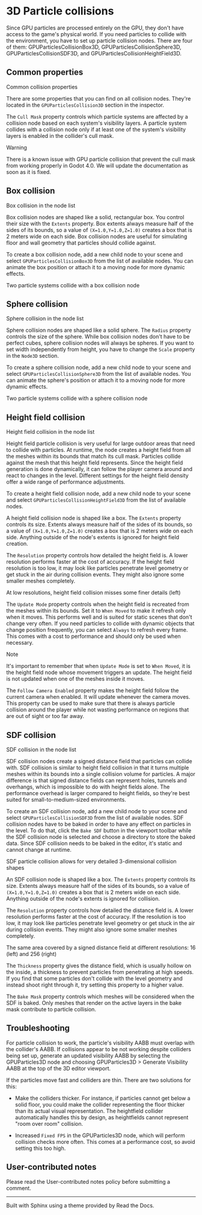 # 3D Particle collisions

Since GPU particles are processed entirely on the GPU, they don't have access
to the game's physical world. If you need particles to collide with the
environment, you have to set up particle collision nodes. There are four of
them: GPUParticlesCollisionBox3D, GPUParticlesCollisionSphere3D,
GPUParticlesCollisionSDF3D, and GPUParticlesCollisionHeightField3D.

## Common properties

Common collision properties

There are some properties that you can find on all collision nodes. They're
located in the `GPUParticlesCollision3D` section in the inspector.

The `Cull Mask` property controls which particle systems are affected by a
collision node based on each system's visibility layers. A particle system
collides with a collision node only if at least one of the system's visibility
layers is enabled in the collider's cull mask.

Warning

There is a known issue with GPU particle collision that prevent the cull mask
from working properly in Godot 4.0. We will update the documentation as soon
as it is fixed.

## Box collision

Box collision in the node list

Box collision nodes are shaped like a solid, rectangular box. You control
their size with the `Extents` property. Box extents always measure half of the
sides of its bounds, so a value of `(X=1.0,Y=1.0,Z=1.0)` creates a box that is
2 meters wide on each side. Box collision nodes are useful for simulating
floor and wall geometry that particles should collide against.

To create a box collision node, add a new child node to your scene and select
`GPUParticlesCollisionBox3D` from the list of available nodes. You can animate
the box position or attach it to a moving node for more dynamic effects.

Two particle systems collide with a box collision node

## Sphere collision

Sphere collision in the node list

Sphere collision nodes are shaped like a solid sphere. The `Radius` property
controls the size of the sphere. While box collision nodes don't have to be
perfect cubes, sphere collision nodes will always be spheres. If you want to
set width independently from height, you have to change the `Scale` property
in the `Node3D` section.

To create a sphere collision node, add a new child node to your scene and
select `GPUParticlesCollisionSphere3D` from the list of available nodes. You
can animate the sphere's position or attach it to a moving node for more
dynamic effects.

Two particle systems collide with a sphere collision node

## Height field collision

Height field collision in the node list

Height field particle collision is very useful for large outdoor areas that
need to collide with particles. At runtime, the node creates a height field
from all the meshes within its bounds that match its cull mask. Particles
collide against the mesh that this height field represents. Since the height
field generation is done dynamically, it can follow the player camera around
and react to changes in the level. Different settings for the height field
density offer a wide range of performance adjustments.

To create a height field collision node, add a new child node to your scene
and select `GPUParticlesCollisionHeightField3D` from the list of available
nodes.

A height field collision node is shaped like a box. The `Extents` property
controls its size. Extents always measure half of the sides of its bounds, so
a value of `(X=1.0,Y=1.0,Z=1.0)` creates a box that is 2 meters wide on each
side. Anything outside of the node's extents is ignored for height field
creation.

The `Resolution` property controls how detailed the height field is. A lower
resolution performs faster at the cost of accuracy. If the height field
resolution is too low, it may look like particles penetrate level geometry or
get stuck in the air during collision events. They might also ignore some
smaller meshes completely.

At low resolutions, height field collision misses some finer details (left)

The `Update Mode` property controls when the height field is recreated from
the meshes within its bounds. Set it to `When Moved` to make it refresh only
when it moves. This performs well and is suited for static scenes that don't
change very often. If you need particles to collide with dynamic objects that
change position frequently, you can select `Always` to refresh every frame.
This comes with a cost to performance and should only be used when necessary.

Note

It's important to remember that when `Update Mode` is set to `When Moved`, it
is the height field node whose movement triggers an update. The height field
is not updated when one of the meshes inside it moves.

The `Follow Camera Enabled` property makes the height field follow the current
camera when enabled. It will update whenever the camera moves. This property
can be used to make sure that there is always particle collision around the
player while not wasting performance on regions that are out of sight or too
far away.

## SDF collision

SDF collision in the node list

SDF collision nodes create a signed distance field that particles can collide
with. SDF collision is similar to height field collision in that it turns
multiple meshes within its bounds into a single collision volume for
particles. A major difference is that signed distance fields can represent
holes, tunnels and overhangs, which is impossible to do with height fields
alone. The performance overhead is larger compared to height fields, so
they're best suited for small-to-medium-sized environments.

To create an SDF collision node, add a new child node to your scene and select
`GPUParticlesCollisionSDF3D` from the list of available nodes. SDF collision
nodes have to be baked in order to have any effect on particles in the level.
To do that, click the `Bake SDF` button in the viewport toolbar while the SDF
collision node is selected and choose a directory to store the baked data.
Since SDF collision needs to be baked in the editor, it's static and cannot
change at runtime.

SDF particle collision allows for very detailed 3-dimensional collision shapes

An SDF collision node is shaped like a box. The `Extents` property controls
its size. Extents always measure half of the sides of its bounds, so a value
of `(X=1.0,Y=1.0,Z=1.0)` creates a box that is 2 meters wide on each side.
Anything outside of the node's extents is ignored for collision.

The `Resolution` property controls how detailed the distance field is. A lower
resolution performs faster at the cost of accuracy. If the resolution is too
low, it may look like particles penetrate level geometry or get stuck in the
air during collision events. They might also ignore some smaller meshes
completely.

The same area covered by a signed distance field at different resolutions: 16
(left) and 256 (right)

The `Thickness` property gives the distance field, which is usually hollow on
the inside, a thickness to prevent particles from penetrating at high speeds.
If you find that some particles don't collide with the level geometry and
instead shoot right through it, try setting this property to a higher value.

The `Bake Mask` property controls which meshes will be considered when the SDF
is baked. Only meshes that render on the active layers in the bake mask
contribute to particle collision.

## Troubleshooting

For particle collision to work, the particle's visibility AABB must overlap
with the collider's AABB. If collisions appear to be not working despite
colliders being set up, generate an updated visibility AABB by selecting the
GPUParticles3D node and choosing GPUParticles3D > Generate Visibility AABB at
the top of the 3D editor viewport.

If the particles move fast and colliders are thin. There are two solutions for
this:

  * Make the colliders thicker. For instance, if particles cannot get below a solid floor, you could make the collider representing the floor thicker than its actual visual representation. The heightfield collider automatically handles this by design, as heightfields cannot represent "room over room" collision.

  * Increased `Fixed FPS` in the GPUParticles3D node, which will perform collision checks more often. This comes at a performance cost, so avoid setting this too high.

## User-contributed notes

Please read the User-contributed notes policy before submitting a comment.

* * *

Built with Sphinx using a theme provided by Read the Docs.

